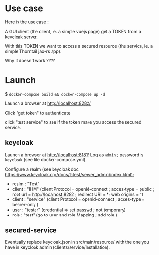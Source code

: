 
# Use case

Here is the use case :

A GUI client (the client, ie. a simple vuejs page) get a TOKEN from a keycloak server.

With this TOKEN we want to access a secured resource (the service, ie. a simple Thorntail jax-rs app).

Why it doesn't work ????

# Launch

$ `docker-compose build && docker-compose up -d`

Launch a browser at <http://localhost:8282/>

Click "get token" to authenticate

click "test service" to see if the token make you access the secured service.

## keycloak

Launch a browser at <http://localhost:8181/>
Log as `admin` ; password is `keycloak` (see file docker-compose.yml).

Configure a realm (see keycloak doc <https://www.keycloak.org/docs/latest/server_admin/index.html):>

- realm : "Test"
- client : "IHM" (client Protocol = openid-connect ; acces-type = public ; root url = <http://localhost:8282> ; redirect URI = *; web origins = \*)
- client : "service" (client Protocol = openid-connect ; acces-type = bearer-only )
- user : "tester" (credential => set passwd ; not temporary)
- role : "test" (go to user and role Mapping ; add role.)

## secured-service

Eventually replace keycloak.json in src/main/resource/ with the one you have in keycloak admin (clients/service/Installation).
